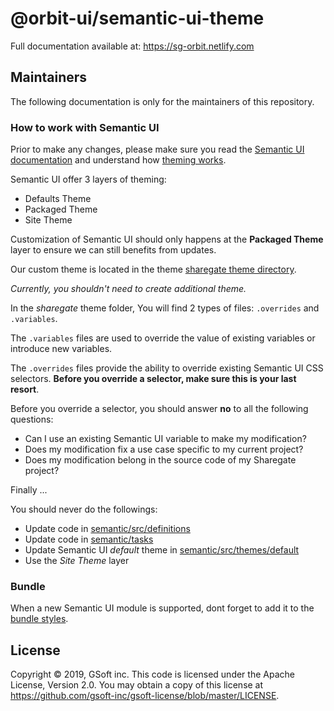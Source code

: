 # @orbit-ui/semantic-ui-theme

Full documentation available at: https://sg-orbit.netlify.com

## Maintainers

The following documentation is only for the maintainers of this repository.

### How to work with Semantic UI 

Prior to make any changes, please make sure you read the [Semantic UI documentation](https://semantic-ui.com/) and understand how [theming works](https://semantic-ui.com/usage/theming.html).

Semantic UI offer 3 layers of theming:
- Defaults Theme
- Packaged Theme
- Site Theme

Customization of Semantic UI should only happens at the **Packaged Theme** layer to ensure we can still benefits from updates.

Our custom theme is located in the theme [sharegate theme directory](/semantic/src/themes/sharegate).

_Currently, you shouldn't need to create additional theme._

In the *sharegate* theme folder, You will find 2 types of files: `.overrides` and `.variables`.

The `.variables` files are used to override the value of existing variables or introduce new variables.

The `.overrides` files provide the ability to override existing Semantic UI CSS selectors. **Before you override a selector, make sure this is your last resort**.

Before you override a selector, you should answer **no** to all the following questions:
- Can I use an existing Semantic UI variable to make my modification?
- Does my modification fix a use case specific to my current project? 
- Does my modification belong in the source code of my Sharegate project?

Finally ...

You should never do the followings:
- Update code in [semantic/src/definitions](/semantic/src/definitions)
- Update code in [semantic/tasks](/semantic/tasks)
- Update Semantic UI *default* theme in [semantic/src/themes/default](/semantic/src/themes/default)
- Use the *Site Theme* layer

### Bundle

When a new Semantic UI module is supported, dont forget to add it to the [bundle styles](../bundles/react/src/core.css).

## License

Copyright © 2019, GSoft inc. This code is licensed under the Apache License, Version 2.0. You may obtain a copy of this license at https://github.com/gsoft-inc/gsoft-license/blob/master/LICENSE.
